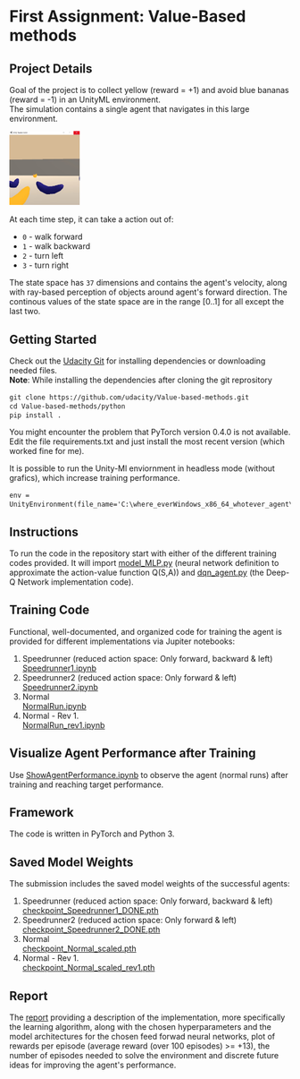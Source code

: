 # First Assignment: Value-Based methods

## Project Details
Goal of the project is to collect yellow (reward = +1) and avoid blue bananas (reward = -1) in an UnityML environment. <br>
The simulation contains a single agent that navigates in this large environment.<br>
<!-- <img src="./images/Env.jpg width="20%">  -->                                     
<!--  ![Environment Screen Shot](./images/Env.jpg) -->
<img src="./images/Env.jpg" width="25%"> 

At each time step, it can take a action out of:
- `0` - walk forward 
- `1` - walk backward
- `2` - turn left
- `3` - turn right<br>

The state space has `37` dimensions and contains the agent's velocity, along with ray-based perception of objects around agent's forward direction. 
The continous values of the state space are in the range [0..1] for all except the last two.

## Getting Started
Check out the [Udacity Git](https://github.com/udacity/Value-based-methods) for installing dependencies or downloading needed files.<br>
**Note**: While installing the dependencies after cloning the git reprository

    git clone https://github.com/udacity/Value-based-methods.git
    cd Value-based-methods/python
    pip install .

You might encounter the problem that PyTorch version 0.4.0 is not available. Edit the file requirements.txt and just install the most recent version (which worked fine for me). 

It is possible to run the Unity-Ml enviornment in headless mode (without grafics), which increase training performance. 

    env = UnityEnvironment(file_name='C:\where_everWindows_x86_64_whotever_agent\Whatever.exe',no_graphics=True)

## Instructions
To run the code in the repository start with either of the different training codes provided. It will import [model_MLP.py](model_MLP.py) (neural network definition to approximate the action-value function Q(S,A)) and [dqn_agent.py](dqn_agent.py) (the Deep-Q Network implementation code).

## Training Code 
Functional, well-documented, and organized code for training the agent is provided for different implementations via Jupiter notebooks:
1. Speedrunner (reduced action space: Only forward, backward & left) <br> [Speedrunner1.ipynb](Speedrunner1.ipynb)
2. Speedrunner2 (reduced action space: Only forward & left) <br> [Speedrunner2.ipynb](Speedrunner2.ipynb)
3. Normal <br> [NormalRun.ipynb](NormalRun.ipynb)
4. Normal - Rev 1. <br> [NormalRun_rev1.ipynb](NormalRun_rev1.ipynb)

## Visualize Agent Performance after Training
Use [ShowAgentPerformance.ipynb](ShowAgentPerformance.ipynb) to observe the agent (normal runs) after training and reaching target performance.

## Framework
The code is written in PyTorch and Python 3.

## Saved Model Weights
The submission includes the saved model weights of the successful agents:
1. Speedrunner (reduced action space: Only forward, backward & left) <br> [checkpoint_Speedrunner1_DONE.pth](checkpoint_Speedrunner1_DONE.pth)
2. Speedrunner2 (reduced action space: Only forward & left) <br> [checkpoint_Speedrunner2_DONE.pth](checkpoint_Speedrunner2_DONE.pth)
3. Normal <br> [checkpoint_Normal_scaled.pth](checkpoint_Normal_scaled.pth)
4. Normal - Rev 1. <br> [checkpoint_Normal_scaled_rev1.pth](checkpoint_Normal_scaled_rev1.pth)

## Report
The [report](Report.md) providing a description of the implementation, more specifically the learning algorithm, along with the chosen hyperparameters and the model architectures 
for the chosen feed forwad neural networks, plot of rewards per episode (average reward (over 100 episodes) >= +13), the number of episodes needed to solve the environment and 
discrete future ideas for improving the agent's performance.
